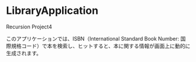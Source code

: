 # LibraryApplication
Recursion Project4

このアプリケーションでは、ISBN（International Standard Book Number: 国際規格コード）で本を検索し、ヒットすると、本に関する情報が画面上に動的に生成されます。
